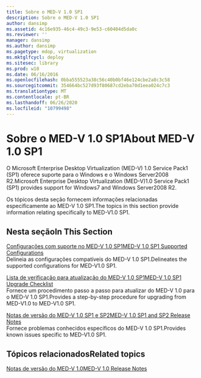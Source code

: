 ```yaml
---
title: Sobre o MED-V 1.0 SP1
description: Sobre o MED-V 1.0 SP1
author: dansimp
ms.assetid: 4c16e935-46c4-49c3-9e53-c60404d5da0c
ms.reviewer: ''
manager: dansimp
ms.author: dansimp
ms.pagetype: mdop, virtualization
ms.mktglfcycl: deploy
ms.sitesec: library
ms.prod: w10
ms.date: 06/16/2016
ms.openlocfilehash: 0bba555523a38c56c40b0bf46e124cbe2a8c3c58
ms.sourcegitcommit: 354664bc527d93f80687cd2eba70d1eea024c7c3
ms.translationtype: MT
ms.contentlocale: pt-BR
ms.lasthandoff: 06/26/2020
ms.locfileid: "10799498"
---
```

# <span data-ttu-id="05cbb-103">Sobre o MED-V 1.0 SP1</span><span class="sxs-lookup"><span data-stu-id="05cbb-103">About MED-V 1.0 SP1</span></span>


<span data-ttu-id="05cbb-104">O Microsoft Enterprise Desktop Virtualization (MED-V) 1.0 Service Pack1 (SP1) oferece suporte para o Windows e o Windows Server2008 R2.</span><span class="sxs-lookup"><span data-stu-id="05cbb-104">Microsoft Enterprise Desktop Virtualization (MED-V)1.0 Service Pack1 (SP1) provides support for Windows7 and Windows Server2008 R2.</span></span>

<span data-ttu-id="05cbb-105">Os tópicos desta seção fornecem informações relacionadas especificamente ao MED-V 1.0 SP1.</span><span class="sxs-lookup"><span data-stu-id="05cbb-105">The topics in this section provide information relating specifically to MED-V1.0 SP1.</span></span>

## <span data-ttu-id="05cbb-106">Nesta seção</span><span class="sxs-lookup"><span data-stu-id="05cbb-106">In This Section</span></span>


<a href="" id="med-v-1-0-sp1-supported-configurations"></a>[<span data-ttu-id="05cbb-107">Configurações com suporte no MED-V 1.0 SP1</span><span class="sxs-lookup"><span data-stu-id="05cbb-107">MED-V 1.0 SP1 Supported Configurations</span></span>](med-v-10-sp1-supported-configurationsmedv-10-sp1.md)  
<span data-ttu-id="05cbb-108">Delineia as configurações compatíveis do MED-V 1.0 SP1.</span><span class="sxs-lookup"><span data-stu-id="05cbb-108">Delineates the supported configurations for MED-V1.0 SP1.</span></span>

<a href="" id="med-v-1-0-sp1-upgrade-checklist"></a>[<span data-ttu-id="05cbb-109">Lista de verificação para atualização do MED-V 1.0 SP1</span><span class="sxs-lookup"><span data-stu-id="05cbb-109">MED-V 1.0 SP1 Upgrade Checklist</span></span>](med-v-10-sp1-upgrade-checklistmedv-10-sp1.md)  
<span data-ttu-id="05cbb-110">Fornece um procedimento passo a passo para atualizar do MED-V 1.0 para o MED-V 1.0 SP1.</span><span class="sxs-lookup"><span data-stu-id="05cbb-110">Provides a step-by-step procedure for upgrading from MED-V1.0 to MED-V1.0 SP1.</span></span>

<a href="" id="med-v-1-0-sp1-and-sp2-release-notes"></a>[<span data-ttu-id="05cbb-111">Notas de versão do MED-V 1.0 SP1 e SP2</span><span class="sxs-lookup"><span data-stu-id="05cbb-111">MED-V 1.0 SP1 and SP2 Release Notes</span></span>](med-v-10-sp1-and-sp2-release-notesmedv-10-sp1.md)  
<span data-ttu-id="05cbb-112">Fornece problemas conhecidos específicos do MED-V 1.0 SP1.</span><span class="sxs-lookup"><span data-stu-id="05cbb-112">Provides known issues specific to MED-V1.0 SP1.</span></span>

## <span data-ttu-id="05cbb-113">Tópicos relacionados</span><span class="sxs-lookup"><span data-stu-id="05cbb-113">Related topics</span></span>


[<span data-ttu-id="05cbb-114">Notas de versão do MED-V 1.0</span><span class="sxs-lookup"><span data-stu-id="05cbb-114">MED-V 1.0 Release Notes</span></span>](med-v-10-release-notesmedv-10.md)

 

 





